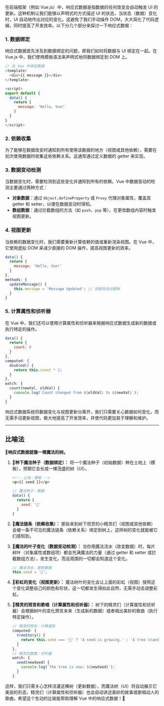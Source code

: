 在前端框架（例如 Vue.js）中，响应式数据是指数据的任何改变会自动触发 UI 的更新。这种机制让我们能够以声明式的方式描述 UI 的状态，当状态（数据）变化时，UI 自动地作出对应的变化。这避免了我们手动操作 DOM，大大简化了代码逻辑，同时提高了开发效率。以下分几个部分来探讨一下响应式数据：

### 1. 数据绑定
响应式数据首先涉及到数据绑定的问题，即我们如何将数据与 UI 绑定在一起。在 Vue.js 中，我们使用模板语法来声明式地将数据绑定到 DOM 上。

```javascript
// 在 Vue 中绑定数据
<template>
  <div>{{ message }}</div>
</template>

<script>
export default {
  data() {
    return {
      message: 'Hello, Vue!'
    }
  }
}
</script>
```

### 2. 依赖收集
为了能够在数据改变时通知到所有使用该数据的地方（视图或其他依赖），需要在初次使用数据时收集这些依赖关系。这通常通过定义数据的 getter 来实现。

### 3. 数据变动检测
当数据变化时，需要检测到这些变化并通知到所有的依赖。Vue 中数据变动的检测主要通过两种方式： 
- **对象数据**：通过 `Object.defineProperty` 或 `Proxy` 代理对象属性，覆盖其 getter 和 setter，以便在数据变动时得知。
- **数组数据**：通过拦截数组的方法（如 `push`、`pop` 等），在更改数组内容时触发视图更新。

### 4. 视图更新
当依赖的数据变化时，我们需要重新计算依赖的值或重新渲染视图。在 Vue 中，它使用虚拟 DOM 来减少直接的 DOM 操作，提高视图更新的效率。

```javascript
data() {
  return {
    message: 'Hello, Vue!'
  }
},
methods: {
  updateMessage() {
    this.message = 'Message Updated'; // 视图将自动更新
  }
}
```

### 5. 计算属性和侦听器
在 Vue 中，我们还可以使用计算属性和侦听器来根据响应式数据生成新的数据或执行特定的操作。

```javascript
data() {
  return {
    count: 0
  }
},
computed: {
  doubled() {
    return this.count * 2;
  }
},
watch: {
  count(newVal, oldVal) {
    console.log(`Count changed from ${oldVal} to ${newVal}`);
  }
}
```

响应式数据系统将数据变化与视图更新分离开，我们只需要关心数据如何变化，而无需手动更新视图，极大地提高了开发效率，并使代码更加易于理解和维护。

***

## 比喻法

🌳**响应式数据就像一棵魔法的树。**

1. **🌱种下魔法种子（数据绑定）：**
   将一个魔法种子（初始数据）种在土地上（模板），预期它会长成一棵茂盛的树（UI）。

   ```html
   <!-- 土地：模板 -->
   <p>{{ seed }}</p> 
   ```
   ```js
   // 魔法种子：数据
   data() {
     return {
       seed: '🌱'
     }
   }
   ```
   
2. **🔗魔法链条（依赖收集）：**
   那些来到树下欣赏的小精灵们（视图或其他依赖）会被一条不可见的魔法链条（依赖关系）绑定到树上，这样树的变化就能被它们感知到。
   
3. **🍃魔法的叶子变化（数据变动检测）：**
   当你用魔法浇水（改变数据）时，每片树叶（对象属性或数组项）都会充满魔法的力量（通过 getter 和 setter 或拦截数组方法），发生变化，而且周围的一切都会知道这个变化。

   ```js
   // 魔法浇水：更新数据
   this.seed = '🌳';
   ```
   
4. **🌈彩虹的变化（视图更新）：**
   魔法树叶的变化会让上面的彩虹（视图）按照这个变化调整自己的颜色和形状，这一切都发生得如此自然，无需手动去调整彩虹。

5. **🧚精灵的预言和歌唱（计算属性和侦听器）：**
   树下的精灵们（计算属性和侦听器）会根据树叶的变化预言未来（生成新的数据）或者唱出美妙的歌曲（执行特定操作）。

   ```js
   // 精灵的预言：计算属性
   computed: {
     treeStory() {
       return this.seed === '🌱' ? 'A seed is growing.' : 'A tree stands tall.';
     }
   },
   // 精灵的歌唱：侦听器
   watch: {
     seed(newSeed) {
       console.log(`The tree is now: ${newSeed}`);
     }
   }
   ```

这样，我们只需关心怎样浇灌这棵树（更新数据），而魔法树（UI）将自动展示它美丽的形态，精灵们（计算属性和侦听器）也会自动讲述美妙的故事或歌唱动人的歌曲。希望这个生动的比喻能帮助理解 Vue 中的响应式数据！🌟